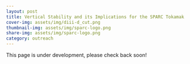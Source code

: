```yaml
---
layout: post
title: Vertical Stability and its Implications for the SPARC Tokamak
cover-img: assets/img/diii-d_cut.png
thumbnail-img: assets/img/sparc-logo.png
share-img: assets/img/sparc-logo.png
category: outreach
---
```

 
This page is under development, please check back soon!